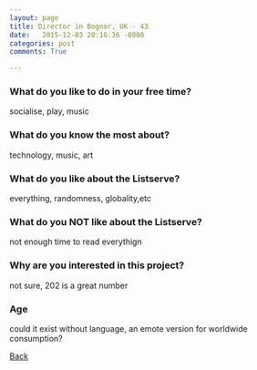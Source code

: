 ```yaml
---
layout: page
title: Director in Bognor, UK - 43
date:   2015-12-03 20:16:36 -0800
categories: post
comments: True

---
```


### What do you like to do in your free time?
<p>socialise, play, music</p>

### What do you know the most about?
<p>technology, music, art</p>

### What do you like about the Listserve?
<p>everything, randomness, globality,etc</p>

### What do you NOT like about the Listserve?
<p>not enough time to read everythign</p>

### Why are you interested in this project?
<p>not sure, 202 is a great number</p>

### Age
<p>could it exist without language, an emote version for worldwide consumption?</p>

[Back][1]

[1]: /home/responders/all